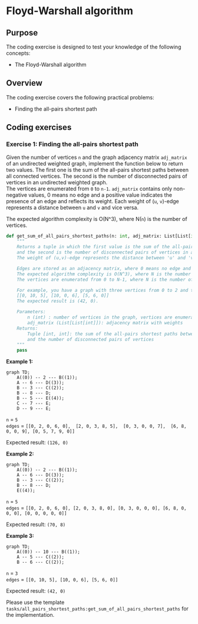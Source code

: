 # Floyd-Warshall algorithm
 
## Purpose 
 
The coding exercise is designed to test your knowledge of the following concepts: 
 
* The Floyd-Warshall algorithm 
 
## Overview 
 
The coding exercise covers the following practical problems: 
* Finding the all-pairs shortest path 
 
## Coding exercises 
 
### Exercise 1: Finding the all-pairs shortest path 
 
Given the number of vertices `n` and the graph adjacency matrix `adj_matrix` of an undirected weighted graph, implement the function below to return two values. The first one is the sum of the all-pairs shortest paths between all connected vertices. The second is the number of disconnected pairs of vertices in an undirected weighted graph.  
The vertices are enumerated from `0` to `n-1`. `adj_matrix` contains only non-negative values, 0 means no edge and a positive value indicates the presence of an edge and reflects its weight. 
Each weight of (`u`, `v`)-edge represents a distance between `u` and `v` and vice versa.  
 
The expected algorithm complexity is O(N^3), where N(`n`) is the number of vertices.
 
```python 
def get_sum_of_all_pairs_shortest_paths(n: int, adj_matrix: List[List[int]]) -> Tuple[int, int]:
    """
    Returns a tuple in which the first value is the sum of the all-pairs shortest paths between all connected vertices
    and the second is the number of disconnected pairs of vertices in an undirected weighted graph.
    The weight of (u,v)-edge represents the distance between 'u' and 'v' and vice versa.

    Edges are stored as an adjacency matrix, where 0 means no edge and a positive value indicates the presence of an edge and reflects its weight.
    The expected algorithm complexity is O(N^3), where N is the number of vertices.
    The vertices are enumerated from 0 to N-1, where N is the number of vertices.

    For example, you have a graph with three vertices from 0 to 2 and the following adjacency matrix:
    [[0, 10, 5], [10, 0, 6], [5, 6, 0]]
    The expected result is (42, 0).

    Parameters:
        n (int) : number of vertices in the graph, vertices are enumerated from 0 to n-1
        adj_matrix (List[List[int]]): adjacency matrix with weights
    Returns:
        Tuple [int, int]: the sum of the all-pairs shortest paths between all connected vertices
        and the number of disconnected pairs of vertices
    """
    pass
``` 
 
**Example 1:** 
```mermaid 
graph TD; 
    A((0)) -- 2 --- B((1));
    A -- 6 --- D((3)); 
    B -- 3 --- C((2)); 
    B -- 8 --- D;
    B -- 5 --- E((4));
    C -- 7 --- E;
    D -- 9 --- E;
``` 
`n` = `5` 
<br>
`edges` = `[[0, 2, 0, 6, 0], 
            [2, 0, 3, 8, 5], 
            [0, 3, 0, 0, 7], 
            [6, 8, 0, 0, 9],
            [0, 5, 7, 9, 0]]` 
 
Expected result: `(126, 0)` 
 
**Example 2:** 
```mermaid 
graph TD; 
    A((0)) -- 2 --- B((1));
    A -- 6 --- D((3)); 
    B -- 3 --- C((2)); 
    B -- 8 --- D;
    E((4));
``` 
`n` = `5` 
<br>
`edges` = `[[0, 2, 0, 6, 0],
            [2, 0, 3, 8, 0],
            [0, 3, 0, 0, 0],
            [6, 8, 0, 0, 0],
            [0, 0, 0, 0, 0]]` 
 
Expected result: `(70, 8)` 
    
**Example 3:** 
```mermaid 
graph TD; 
    A((0)) -- 10 --- B((1));
    A -- 5 --- C((2)); 
    B -- 6 --- C((2)); 
``` 
`n` = `3` 
<br>
`edges` = `[[0, 10, 5],
            [10, 0, 6],
            [5, 6, 0]]` 
 
Expected result: `(42, 0)` 

Please use the template `tasks/all_pairs_shortest_paths:get_sum_of_all_pairs_shortest_paths` for the implementation. 
 